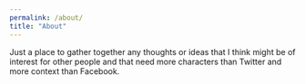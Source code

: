 ```yaml
---
permalink: /about/
title: "About"
---
```


Just a place to gather together any thoughts or ideas that I think might be of interest for other people and that need more characters than Twitter and more context than Facebook.